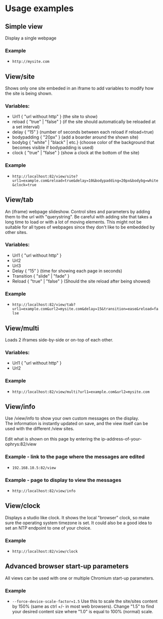 # Usage examples

## Simple view
Display a single webpage

### Example
- `http://mysite.com`

## View/site
Shows only one site embeded in an iframe to add variables to modify how the site is being shown.

### Variables:
 - Url1 { "url without http" } (the site to show)
 - reload { "true" | "false" } (if the site should automatically be reloaded at a set interval)
 - delay { “15” } (number of seconds between each reload if reload=true)
 - bodypadding { "20px" } (add a boarder around the shown site)
 - bodybg { "white" | "black" | etc.} (choose color of the background that becomes visible if bodypadding is used)
 - clock { "true" | "false" } (show a clock at the bottom of the site)

 ### Example
 - `http://localhost:82/view/site?url1=example.com&reload=true&delay=10&bodypadding=20px&bodybg=white&clock=true`

## View/tab
An (iframe) webpage slideshow. Control sites and parameters by adding them to the url with "querystring". Be careful with adding site that takes a long time to load or with a lot of moving elements. This might not be suitable for all types of webpages since they don't like to be embedded by other sites.

### Variables:
- Url1 { "url without http" }
- Url2
- Url3
- Delay { “15” } (time for showing each page in seconds)
- Transition { "slide" | "fade" }
- Reload { "true" | "false" } (Should the site reload after being showed)

### Example
- `http://localhost:82/view/tab?url1=example.com&url2=mysite.com&delay=15&transition=ease&reload=false`

## View/multi
Loads 2 iframes side-by-side or on-top of each other.

### Variables:
- Url1 { "url without http" }
- Url2

### Example
- `http://localhost:82/view/multi?url1=example.com&url2=mysite.com`

## View/info
Use /view/info to show your own custom messages on the display.<br>
The information is instantly updated on save, and the view itself can be used with the different /view sites.<br><br>
Edit what is shown on this page by entering the ip-address-of-your-ophrys:82/view 

### Example - link to the page where the messages are edited
- `192.168.10.5:82/view`

### Example - page to display to view the messages
- `http://localhost:82/view/info`

## View/clock
Displays a studio like clock. It shows the local "browser" clock, so make sure the operating system timezone is set. It could also be a good idea to set an NTP endpoint to one of your choice.

### Example
- `http://localhost:82/view/clock`

## Advanced browser start-up parameters
All views can be used with one or multiple Chromium start-up parameters.

### Example
- `--force-device-scale-factor=1.5` Use this to scale the site/sites content by 150% (same as ctrl +/- in most web browsers). Change "1.5" to find your desired content size where "1.0" is equal to 100% (normal) scale.
